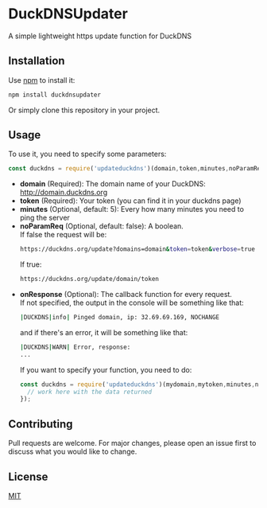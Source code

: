 # DuckDNSUpdater
A simple lightweight https update function for DuckDNS
 
## Installation 
Use [npm](https://www.npmjs.com/) to install it:
```bash
npm install duckdnsupdater
```
Or simply clone this repository in your project.

## Usage
To use it, you need to specify some parameters:
```javascript
const duckdns = require('updateduckdns')(domain,token,minutes,noParamReq,onResponse);
```
* **domain** (Required): The domain name of your DuckDNS: http://domain.duckdns.org
* **token** (Required): Your token (you can find it in your duckdns page)
* **minutes** (Optional, default: 5): Every how many minutes you need to ping the server
* **noParamReq** (Optional, default: false): A boolean.\
  If false the request will be:
  ```bash
  https://duckdns.org/update?domains=domain&token=token&verbose=true
  ```
  If true:
  ```bash
  https://duckdns.org/update/domain/token
  ```
* **onResponse** (Optional): The callback function for every request.\
  If not specified, the output in the console will be something like that:
  ```bash
  |DUCKDNS|info| Pinged domain, ip: 32.69.69.169, NOCHANGE
  ```
  and if there's an error, it will be something like that:
  ```bash
  |DUCKDNS|WARN| Error, response: 
  ...
  ```
  If you want to specify your function, you need to do:
  ```javascript
  const duckdns = require('updateduckdns')(mydomain,mytoken,minutes,noParamReq,(data)=>{
    // work here with the data returned
  });
  ```
## Contributing
Pull requests are welcome. For major changes, please open an issue first to discuss what you would like to change.

## License
[MIT](https://choosealicense.com/licenses/mit/)
